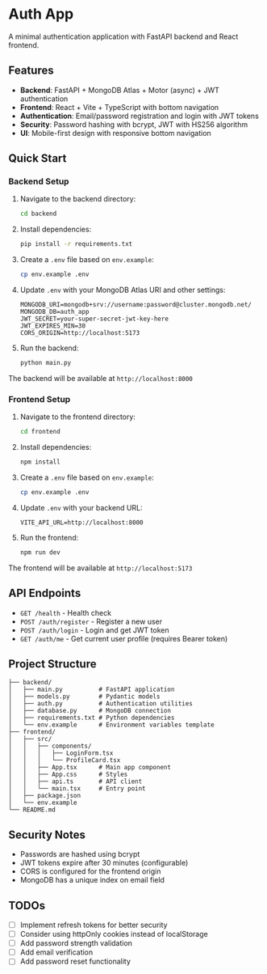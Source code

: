 # Auth App

A minimal authentication application with FastAPI backend and React frontend.

## Features

- **Backend**: FastAPI + MongoDB Atlas + Motor (async) + JWT authentication
- **Frontend**: React + Vite + TypeScript with bottom navigation
- **Authentication**: Email/password registration and login with JWT tokens
- **Security**: Password hashing with bcrypt, JWT with HS256 algorithm
- **UI**: Mobile-first design with responsive bottom navigation

## Quick Start

### Backend Setup

1. Navigate to the backend directory:
   ```bash
   cd backend
   ```

2. Install dependencies:
   ```bash
   pip install -r requirements.txt
   ```

3. Create a `.env` file based on `env.example`:
   ```bash
   cp env.example .env
   ```

4. Update `.env` with your MongoDB Atlas URI and other settings:
   ```
   MONGODB_URI=mongodb+srv://username:password@cluster.mongodb.net/
   MONGODB_DB=auth_app
   JWT_SECRET=your-super-secret-jwt-key-here
   JWT_EXPIRES_MIN=30
   CORS_ORIGIN=http://localhost:5173
   ```

5. Run the backend:
   ```bash
   python main.py
   ```

The backend will be available at `http://localhost:8000`

### Frontend Setup

1. Navigate to the frontend directory:
   ```bash
   cd frontend
   ```

2. Install dependencies:
   ```bash
   npm install
   ```

3. Create a `.env` file based on `env.example`:
   ```bash
   cp env.example .env
   ```

4. Update `.env` with your backend URL:
   ```
   VITE_API_URL=http://localhost:8000
   ```

5. Run the frontend:
   ```bash
   npm run dev
   ```

The frontend will be available at `http://localhost:5173`

## API Endpoints

- `GET /health` - Health check
- `POST /auth/register` - Register a new user
- `POST /auth/login` - Login and get JWT token
- `GET /auth/me` - Get current user profile (requires Bearer token)

## Project Structure

```
├── backend/
│   ├── main.py          # FastAPI application
│   ├── models.py        # Pydantic models
│   ├── auth.py          # Authentication utilities
│   ├── database.py      # MongoDB connection
│   ├── requirements.txt # Python dependencies
│   └── env.example      # Environment variables template
├── frontend/
│   ├── src/
│   │   ├── components/
│   │   │   ├── LoginForm.tsx
│   │   │   └── ProfileCard.tsx
│   │   ├── App.tsx      # Main app component
│   │   ├── App.css      # Styles
│   │   ├── api.ts       # API client
│   │   └── main.tsx     # Entry point
│   ├── package.json
│   └── env.example
└── README.md
```

## Security Notes

- Passwords are hashed using bcrypt
- JWT tokens expire after 30 minutes (configurable)
- CORS is configured for the frontend origin
- MongoDB has a unique index on email field

## TODOs

- [ ] Implement refresh tokens for better security
- [ ] Consider using httpOnly cookies instead of localStorage
- [ ] Add password strength validation
- [ ] Add email verification
- [ ] Add password reset functionality
